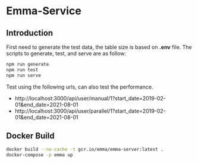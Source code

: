 # Emma-Service

## Introduction
First need to generate the test data, the table size is based on **.env** file.
The scripts to generate, test, and serve are as follow:

```bash
npm run generate
npm run test
npm run serve
```

Test using the following urls, can also test the performance.

- http://localhost:3000/api/user/manual/1?start_date=2019-02-01&end_date=2021-08-01
- http://localhost:3000/api/user/parallel/1?start_date=2019-02-01&end_date=2021-08-01


## Docker Build

```bash
docker build --no-cache -t gcr.io/emma/emma-server:latest .
docker-compose -p emma up
```

